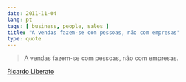 ```yaml
---
date: 2011-11-04
lang: pt
tags: [ business, people, sales ]
title: "A vendas fazem-se com pessoas, não com empresas"
type: quote
---
```


> A vendas fazem-se com pessoas, não com empresas.

[Ricardo Liberato](http://liberato.org)

